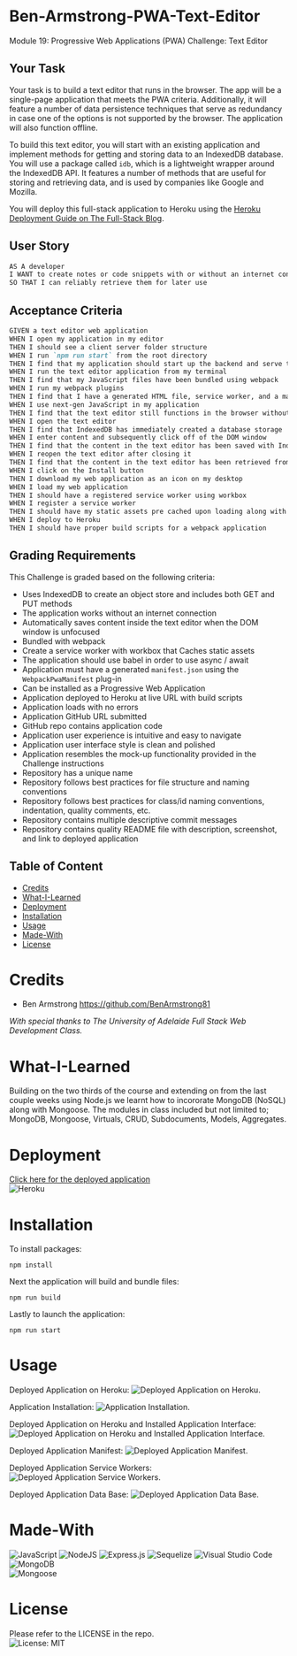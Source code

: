 # Ben-Armstrong-PWA-Text-Editor
Module 19: Progressive Web Applications (PWA) Challenge: Text Editor

## Your Task
Your task is to build a text editor that runs in the browser. The app will be a single-page application that meets the PWA criteria. Additionally, it will feature a number of data persistence techniques that serve as redundancy in case one of the options is not supported by the browser. The application will also function offline.

To build this text editor, you will start with an existing application and implement methods for getting and storing data to an IndexedDB database. You will use a package called `idb`, which is a lightweight wrapper around the IndexedDB API. It features a number of methods that are useful for storing and retrieving data, and is used by companies like Google and Mozilla.

You will deploy this full-stack application to Heroku using the [Heroku Deployment Guide on The Full-Stack Blog](https://coding-boot-camp.github.io/full-stack/heroku/heroku-deployment-guide).

## User Story

```md
AS A developer
I WANT to create notes or code snippets with or without an internet connection
SO THAT I can reliably retrieve them for later use
```

## Acceptance Criteria

```md
GIVEN a text editor web application
WHEN I open my application in my editor
THEN I should see a client server folder structure
WHEN I run `npm run start` from the root directory
THEN I find that my application should start up the backend and serve the client
WHEN I run the text editor application from my terminal
THEN I find that my JavaScript files have been bundled using webpack
WHEN I run my webpack plugins
THEN I find that I have a generated HTML file, service worker, and a manifest file
WHEN I use next-gen JavaScript in my application
THEN I find that the text editor still functions in the browser without errors
WHEN I open the text editor
THEN I find that IndexedDB has immediately created a database storage
WHEN I enter content and subsequently click off of the DOM window
THEN I find that the content in the text editor has been saved with IndexedDB
WHEN I reopen the text editor after closing it
THEN I find that the content in the text editor has been retrieved from our IndexedDB
WHEN I click on the Install button
THEN I download my web application as an icon on my desktop
WHEN I load my web application
THEN I should have a registered service worker using workbox
WHEN I register a service worker
THEN I should have my static assets pre cached upon loading along with subsequent pages and static assets
WHEN I deploy to Heroku
THEN I should have proper build scripts for a webpack application
```
## Grading Requirements
This Challenge is graded based on the following criteria:
* Uses IndexedDB to create an object store and includes both GET and PUT methods
* The application works without an internet connection
* Automatically saves content inside the text editor when the DOM window is unfocused
* Bundled with webpack
* Create a service worker with workbox that Caches static assets
* The application should use babel in order to use async / await
* Application must have a generated `manifest.json` using the `WebpackPwaManifest` plug-in
* Can be installed as a Progressive Web Application
* Application deployed to Heroku at live URL with build scripts
* Application loads with no errors
* Application GitHub URL submitted
* GitHub repo contains application code
* Application user experience is intuitive and easy to navigate
* Application user interface style is clean and polished
* Application resembles the mock-up functionality provided in the Challenge instructions
* Repository has a unique name
* Repository follows best practices for file structure and naming conventions
* Repository follows best practices for class/id naming conventions, indentation, quality comments, etc.
* Repository contains multiple descriptive commit messages
* Repository contains quality README file with description, screenshot, and link to deployed application

## Table of Content
* [Credits](#credits)
* [What-I-Learned](#what-i-learned)
* [Deployment](#deployment)
* [Installation](#installation)
* [Usage](#usage)
* [Made-With](#made-with)
* [License](#license)

# Credits
* Ben Armstrong https://github.com/BenArmstrong81 <br>

*With special thanks to The University of Adelaide Full Stack Web Development Class.*

# What-I-Learned
Building on the two thirds of the course and extending on from the last couple weeks using Node.js we learnt how to incororate MongoDB (NoSQL) along with Mongoose. The modules in class included but not limited to; MongoDB, Mongoose, Virtuals, CRUD, Subdocuments, Models, Aggregates.

# Deployment

[Click here for the deployed application](https://tranquil-cliffs-58618.herokuapp.com/) <br/>
![Heroku](https://camo.githubusercontent.com/6979881d5a96b7b18a057083bb8aeb87ba35fc279452e29034c1e1c49ade0636/68747470733a2f2f7777772e6865726f6b7563646e2e636f6d2f6465706c6f792f627574746f6e2e737667)
# Installation  
To install packages:
```
npm install
```
Next the application will build and bundle files:
```
npm run build
```
Lastly to launch the application:
```
npm run start
```
# Usage
Deployed Application on Heroku:
![Deployed Application on Heroku.](./client/src/images/BenArmstrong_Heroku_Deployed_Application.PNG)

Application Installation:
![Application Installation.](./client/src/images/BenArmstrong_Heroku_Deployed_Application_Installation.PNG)

Deployed Application on Heroku and Installed Application Interface:
![Deployed Application on Heroku and Installed Application Interface.](./client/src/images/BenArmstrong_Heroku_Deployed_ApplicationAnd_Interface.PNG)

Deployed Application Manifest:
![Deployed Application Manifest.](./client/src/images/BenArmstrong_Heroku_Deployed_Application_Manifest.PNG)

Deployed Application Service Workers:
![Deployed Application Service Workers.](./client/src/images/BenArmstrong_Heroku_Deployed_Application_ServiceWorkers.PNG)

Deployed Application Data Base:
![Deployed Application Data Base.](./client/src/images/BenArmstrong_Heroku_Deployed_Application_DataBase.PNG)

# Made-With

![JavaScript](https://img.shields.io/badge/javascript-%23323330.svg?style=for-the-badge&logo=javascript&logoColor=%23F7DF1E)
![NodeJS](https://img.shields.io/badge/node.js-6DA55F?style=for-the-badge&logo=node.js&logoColor=white)
![Express.js](https://img.shields.io/badge/express.js-%23404d59.svg?style=for-the-badge&logo=express&logoColor=%2361DAFB)
![Sequelize](https://img.shields.io/badge/Sequelize-52B0E7?style=for-the-badge&logo=Sequelize&logoColor=white)
![Visual Studio Code](https://img.shields.io/badge/Visual%20Studio%20Code-0078d7.svg?style=for-the-badge&logo=visual-studio-code&logoColor=white)
![MongoDB](https://img.shields.io/badge/MongoDB-4EA94B?style=for-the-badge&logo=mongodb&logoColor=white)  
![Mongoose](https://img.shields.io/badge/npm%20package-mongoose-cyan?style=flat-square&logo=npm) 

# License

Please refer to the LICENSE in the repo. <br/>
![License: MIT](https://img.shields.io/badge/License-MIT-yellow.svg)